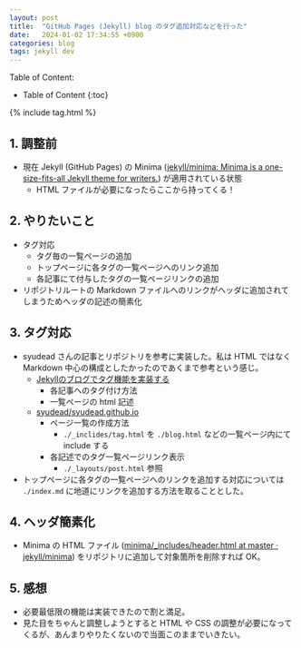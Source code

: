 ```yaml
---
layout: post
title:  "GitHub Pages (Jekyll) blog のタグ追加対応などを行った"
date:   2024-01-02 17:34:55 +0900
categories: blog
tags: jekyll dev
---
```


Table of Content:
- Table of Content
{:toc}

{% include tag.html %}

<!-- # h1 -->

## 1. 調整前

- 現在 Jekyll (GitHub Pages) の Minima ([jekyll/minima: Minima is a one-size-fits-all Jekyll theme for writers.](https://github.com/jekyll/minima)) が適用されている状態
    - HTML ファイルが必要になったらここから持ってくる！

## 2. やりたいこと

- タグ対応
    - タグ毎の一覧ページの追加
    - トップページに各タグの一覧ページへのリンク追加
    - 各記事にて付与したタグの一覧ページリンクの追加
- リポジトリルートの Markdown ファイルへのリンクがヘッダに追加されてしまうためヘッダの記述の簡素化

## 3. タグ対応

- syudead さんの記事とリポジトリを参考に実装した。私は HTML ではなく Markdown 中心の構成としたかったのであくまで参考という感じ。
    - [Jekyllのブログでタグ機能を実装する](https://rainyflow.net/2016/03/13/jekyll-tags.html)
        - 各記事へのタグ付け方法
        - 一覧ページの html 記述
    - [syudead/syudead.github.io](https://github.com/syudead/syudead.github.io)
        - ページ一覧の作成方法
            - `./_inclides/tag.html` を `./blog.html` などの一覧ページ内にて include する
        - 各記述でのタグ一覧ページリンク表示
            - `./_layouts/post.html` 参照
- トップページに各タグの一覧ページへのリンクを追加する対応については `./index.md` に地道にリンクを追加する方法を取ることとした。


## 4. ヘッダ簡素化

- Minima の HTML ファイル ([minima/_includes/header.html at master · jekyll/minima](https://github.com/jekyll/minima/blob/master/_includes/header.html)) をリポジトリに追加して対象箇所を削除すれば OK。

## 5. 感想

- 必要最低限の機能は実装できたので割と満足。
- 見た目をちゃんと調整しようとすると HTML や CSS の調整が必要になってくるが、あんまりやりたくないので当面このままでいきたい。
